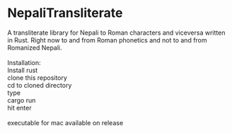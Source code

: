 # NepaliTransliterate
A transliterate library for Nepali to Roman characters and viceversa written in Rust.
Right now to and from Roman phonetics and not to and from Romanized Nepali.<br>
<br>
Installation:<br>
Install rust <br>
clone this repository<br>
cd to cloned directory <br>
type<br>
cargo run <br>
hit enter<br>
<br>
executable for mac available on release 

